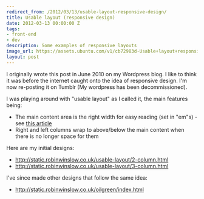 ```yaml
---
redirect_from: /2012/03/13/usable-layout-responsive-design/
title: Usable layout (responsive design)
date: 2012-03-13 00:00:00 Z
tags:
- front-end
- dev
description: Some examples of responsive layouts
image_url: https://assets.ubuntu.com/v1/cb72983d-Usable+layout+responsive+design+.svg?w=230&h=160&mode=fill&bg=0000
layout: post
---
```


I originally wrote this post in June 2010 on my Wordpress blog. I like to think it was before the internet caught onto the idea of responsive design. I'm now re-posting it on Tumblr (My wordpress has been decommissioned).

I was playing around with "usable layout" as I called it, the main features being:

 - The main content area is the right width for easy reading (set in "em"s) - see [this article](http://www.maxdesign.com.au/articles/em/)
 - Right and left columns wrap to above/below the main content when there is no longer space for them

Here are my initial designs:

 - http://static.robinwinslow.co.uk/usable-layout/2-column.html
 - http://static.robinwinslow.co.uk/usable-layout/3-column.html

I've since made other designs that follow the same idea:

 - http://static.robinwinslow.co.uk/oilgreen/index.html